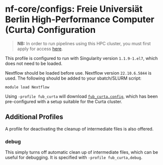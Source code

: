 # nf-core/configs: Freie Universiät Berlin High-Performance Computer (Curta) Configuration

> **NB:** In order to run pipelines using this HPC cluster, you must first apply for access [here](https://wiki.alice.universiteitleiden.nl/index.php?title=Getting_an_account](https://ssl2.cms.fu-berlin.de/fu-berlin/en/sites/high-performance-computing/PM_Zugang-beantragen/index.html)https://ssl2.cms.fu-berlin.de/fu-berlin/en/sites/high-performance-computing/PM_Zugang-beantragen/index.html).

This profile is configured to run with Singularity version `1.1.9-1.el7`, which does not need to be loaded.

Nextflow should be loaded before use. Nextflow version `22.10.6.5844` is used. The following should be added to your sbatch/SLURM script:

```
module load Nextflow
```

Using `-profile fub_curta` will download [`fub_curta.config`](../conf/fub_curta.config), which has been pre-configured with a setup suitable for the Curta cluster.

## Additional Profiles

A profile for deactivating the cleanup of intermediate files is also offered.

### debug

This simply turns off automatic clean up of intermediate files, which can be useful for debugging. It is specified with `-profile fub_curta,debug`.
